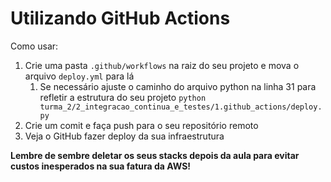 # Utilizando GitHub Actions

Como usar:
1. Crie uma pasta `.github/workflows` na raiz do seu projeto e mova o arquivo `deploy.yml` para lá
    1. Se necessário ajuste o caminho do arquivo python na linha 31 para refletir a estrutura do seu projeto 
        `python turma_2/2_integracao_continua_e_testes/1.github_actions/deploy.py`
1. Crie um comit e faça push para o seu repositório remoto
1. Veja o GitHub fazer deploy da sua infraestrutura


**Lembre de sembre deletar os seus stacks depois da aula para evitar custos inesperados na sua fatura da AWS!**